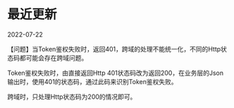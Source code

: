 
# 最近更新
2022-07-22 

【问题】当Token鉴权失败时，返回401，跨域的处理不能统一化，不同的Http状态码都可能会存在跨域问题。

Token鉴权失败时，由直接返回Http 401状态码改为返回200，在业务层的Json输出时，使用401的状态码，通过此码来识别Token鉴权失败。

跨域时，只处理Http状态码为200的情况即可。
